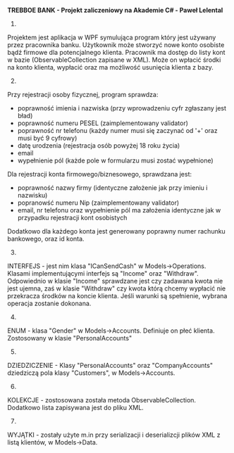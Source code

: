 <b>TREBBOE BANK - Projekt zaliczeniowy na Akademie C# - Paweł Lelental </b>

1.
Projektem jest aplikacja w WPF symulująca program który jest używany przez pracownika banku. Użytkownik może stworzyć nowe konto osobiste bądź firmowe dla potencjalnego klienta. Pracownik ma dostęp do listy kont w bazie (ObservableCollection zapisane w XML). Może on wpłacić środki na konto klienta, wypłacić oraz ma możliwość usunięcia klienta z bazy.

2. 
  Przy rejestracji osoby fizycznej, program sprawdza:

   - poprawność imienia i nazwiska (przy wprowadzeniu cyfr zgłaszany jest bład)
   - poprawność numeru PESEL (zaimplementowany validator)
   - poprawność nr telefonu (każdy numer musi się zaczynać od '+' oraz musi być 9 cyfrowy)
   - datę urodzenia (rejestracja osób powyżej 18 roku życia)
  - email
   - wypełnienie pól (każde pole w formularzu musi zostać wypełnione)

Dla rejestracji konta firmowego/biznesowego, sprawdzana jest:

   - poprawność nazwy firmy (identyczne założenie jak przy imieniu i nazwisku)
   - popranowść numeru Nip (zaimplementowany validator)
  - email, nr telefonu oraz wypełnienie pól ma założenia identyczne jak w przypadku rejestracji kont osobistych

  Dodatkowo dla każdego konta jest generowany poprawny numer rachunku bankowego, oraz id konta.

3. 
  INTERFEJS - jest nim klasa "ICanSendCash" w Models->Operations. Klasami implementującymi interfejs są "Income" oraz "Withdraw". Odpowiednio w klasie "Income" sprawdzane jest czy zadawana kwota nie jest ujemna, zaś w klasie "Withdraw" czy kwota którą chcemy wypłacić nie przekracza środków na koncie klienta. Jeśli warunki są spełnienie, wybrana operacja zostanie dokonana. 

4.
  ENUM - klasa "Gender" w Models->Accounts. Definiuje on płeć klienta. Zostosowany w klasie "PersonalAccounts"

5. 
  DZIEDZICZENIE - Klasy "PersonalAccounts" oraz "CompanyAccounts" dziedziczą pola klasy "Customers", w Models->Accounts.

6.
  KOLEKCJE - zostosowana została metoda ObservableCollection. Dodatkowo lista zapisywana jest do pliku XML. 

7. 
  WYJĄTKI - zostały użyte m.in przy serializacji i deserializcji plików XML z listą klientów, w Models->Data. 




